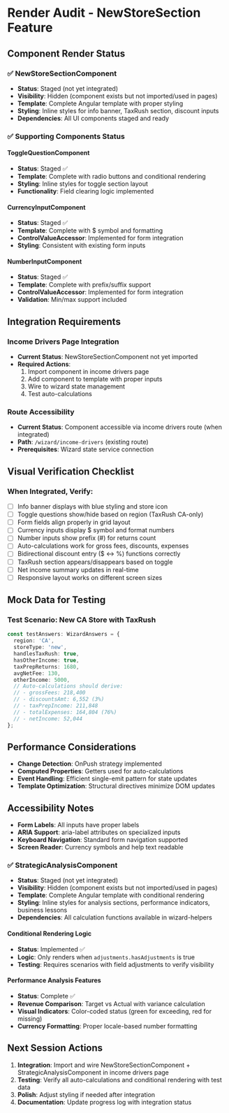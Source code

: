 # Render Audit - NewStoreSection Feature

## Component Render Status

### ✅ **NewStoreSectionComponent**
- **Status**: Staged (not yet integrated)
- **Visibility**: Hidden (component exists but not imported/used in pages)
- **Template**: Complete Angular template with proper styling
- **Styling**: Inline styles for info banner, TaxRush section, discount inputs
- **Dependencies**: All UI components staged and ready

### ✅ **Supporting Components Status**

#### **ToggleQuestionComponent**
- **Status**: Staged ✅
- **Template**: Complete with radio buttons and conditional rendering
- **Styling**: Inline styles for toggle section layout
- **Functionality**: Field clearing logic implemented

#### **CurrencyInputComponent** 
- **Status**: Staged ✅
- **Template**: Complete with $ symbol and formatting
- **ControlValueAccessor**: Implemented for form integration
- **Styling**: Consistent with existing form inputs

#### **NumberInputComponent**
- **Status**: Staged ✅  
- **Template**: Complete with prefix/suffix support
- **ControlValueAccessor**: Implemented for form integration
- **Validation**: Min/max support included

## Integration Requirements

### **Income Drivers Page Integration**
- **Current Status**: NewStoreSectionComponent not yet imported
- **Required Actions**:
  1. Import component in income drivers page
  2. Add component to template with proper inputs
  3. Wire to wizard state management
  4. Test auto-calculations

### **Route Accessibility**
- **Current Status**: Component accessible via income drivers route (when integrated)
- **Path**: `/wizard/income-drivers` (existing route)
- **Prerequisites**: Wizard state service connection

## Visual Verification Checklist

### **When Integrated, Verify:**
- [ ] Info banner displays with blue styling and store icon
- [ ] Toggle questions show/hide based on region (TaxRush CA-only)
- [ ] Form fields align properly in grid layout  
- [ ] Currency inputs display $ symbol and format numbers
- [ ] Number inputs show prefix (#) for returns count
- [ ] Auto-calculations work for gross fees, discounts, expenses
- [ ] Bidirectional discount entry ($ ↔ %) functions correctly
- [ ] TaxRush section appears/disappears based on toggle
- [ ] Net income summary updates in real-time
- [ ] Responsive layout works on different screen sizes

## Mock Data for Testing

### **Test Scenario: New CA Store with TaxRush**
```typescript
const testAnswers: WizardAnswers = {
  region: 'CA',
  storeType: 'new',
  handlesTaxRush: true,
  hasOtherIncome: true,
  taxPrepReturns: 1680,
  avgNetFee: 130,
  otherIncome: 5000,
  // Auto-calculations should derive:
  // - grossFees: 218,400
  // - discountsAmt: 6,552 (3%)
  // - taxPrepIncome: 211,848
  // - totalExpenses: 164,804 (76%)
  // - netIncome: 52,044
};
```

## Performance Considerations
- **Change Detection**: OnPush strategy implemented
- **Computed Properties**: Getters used for auto-calculations
- **Event Handling**: Efficient single-emit pattern for state updates
- **Template Optimization**: Structural directives minimize DOM updates

## Accessibility Notes
- **Form Labels**: All inputs have proper labels
- **ARIA Support**: aria-label attributes on specialized inputs
- **Keyboard Navigation**: Standard form navigation supported
- **Screen Reader**: Currency symbols and help text readable

### ✅ **StrategicAnalysisComponent**
- **Status**: Staged (not yet integrated)
- **Visibility**: Hidden (component exists but not imported/used in pages)
- **Template**: Complete Angular template with conditional rendering
- **Styling**: Inline styles for analysis sections, performance indicators, business lessons
- **Dependencies**: All calculation functions available in wizard-helpers

#### **Conditional Rendering Logic**
- **Status**: Implemented ✅
- **Logic**: Only renders when `adjustments.hasAdjustments` is true
- **Testing**: Requires scenarios with field adjustments to verify visibility

#### **Performance Analysis Features**
- **Status**: Complete ✅
- **Revenue Comparison**: Target vs Actual with variance calculation
- **Visual Indicators**: Color-coded status (green for exceeding, red for missing)
- **Currency Formatting**: Proper locale-based number formatting

## Next Session Actions
1. **Integration**: Import and wire NewStoreSectionComponent + StrategicAnalysisComponent in income drivers page
2. **Testing**: Verify all auto-calculations and conditional rendering with test data
3. **Polish**: Adjust styling if needed after integration
4. **Documentation**: Update progress log with integration status